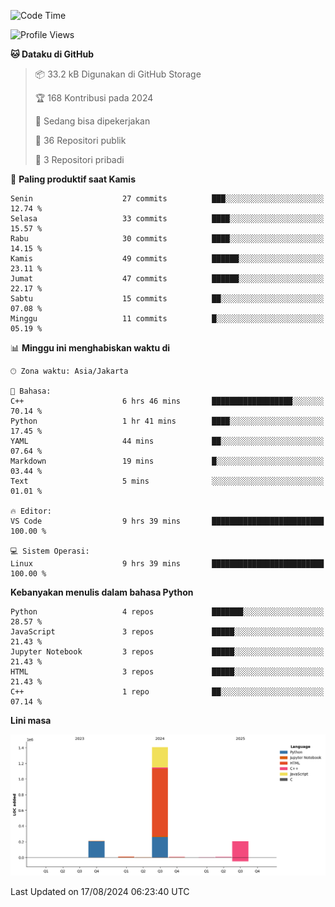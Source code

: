 <!--START_SECTION:waka-->
![Code Time](http://img.shields.io/badge/Code%20Time-9%20hrs%2050%20mins-blue)

![Profile Views](http://img.shields.io/badge/Profil%20dilihat-625-blue)

**🐱 Dataku di GitHub** 

> 📦 33.2 kB Digunakan di GitHub Storage 
 > 
> 🏆 168 Kontribusi pada 2024
 > 
> 💼 Sedang bisa dipekerjakan
 > 
> 📜 36 Repositori publik 
 > 
> 🔑 3 Repositori pribadi 
 > 
📅 **Paling produktif saat Kamis** 

```text
Senin                    27 commits          ███░░░░░░░░░░░░░░░░░░░░░░   12.74 % 
Selasa                   33 commits          ████░░░░░░░░░░░░░░░░░░░░░   15.57 % 
Rabu                     30 commits          ████░░░░░░░░░░░░░░░░░░░░░   14.15 % 
Kamis                    49 commits          ██████░░░░░░░░░░░░░░░░░░░   23.11 % 
Jumat                    47 commits          ██████░░░░░░░░░░░░░░░░░░░   22.17 % 
Sabtu                    15 commits          ██░░░░░░░░░░░░░░░░░░░░░░░   07.08 % 
Minggu                   11 commits          █░░░░░░░░░░░░░░░░░░░░░░░░   05.19 % 
```


📊 **Minggu ini menghabiskan waktu di** 

```text
🕑︎ Zona waktu: Asia/Jakarta

💬 Bahasa: 
C++                      6 hrs 46 mins       ██████████████████░░░░░░░   70.14 % 
Python                   1 hr 41 mins        ████░░░░░░░░░░░░░░░░░░░░░   17.45 % 
YAML                     44 mins             ██░░░░░░░░░░░░░░░░░░░░░░░   07.64 % 
Markdown                 19 mins             █░░░░░░░░░░░░░░░░░░░░░░░░   03.44 % 
Text                     5 mins              ░░░░░░░░░░░░░░░░░░░░░░░░░   01.01 % 

🔥 Editor: 
VS Code                  9 hrs 39 mins       █████████████████████████   100.00 % 

💻 Sistem Operasi: 
Linux                    9 hrs 39 mins       █████████████████████████   100.00 % 
```

**Kebanyakan menulis dalam bahasa Python** 

```text
Python                   4 repos             ███████░░░░░░░░░░░░░░░░░░   28.57 % 
JavaScript               3 repos             █████░░░░░░░░░░░░░░░░░░░░   21.43 % 
Jupyter Notebook         3 repos             █████░░░░░░░░░░░░░░░░░░░░   21.43 % 
HTML                     3 repos             █████░░░░░░░░░░░░░░░░░░░░   21.43 % 
C++                      1 repo              ██░░░░░░░░░░░░░░░░░░░░░░░   07.14 % 
```



**Lini masa**

![Lines of Code chart](https://raw.githubusercontent.com/yusuf601/yusuf601/main/assets/bar_graph.png)


 Last Updated on 17/08/2024 06:23:40 UTC
<!--END_SECTION:waka-->
